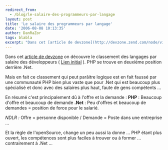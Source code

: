 ```yaml
---
redirect_from:
  - /blog/le-salaire-des-programmeurs-par-langage
layout: post
title: 'Le salaire des programmeurs par langage'
date: '2006-08-08 10:13:35'
author: DanRaZor
tags: blabla
excerpt: "Dans cet [article de devzone](http://devzone.zend.com/node/view/id/773) on découvre le classement des langages par salaire des développeurs ( [Lien initial](http://www.bestcodingpractices.com/net_developers_make_more_money-2706.html) ).     \nPHP se trouve en deuxième position derrière .Net.  \n  \nMais en fait ce classement qui peut      …"
---
```


Dans cet [article de devzone](http://devzone.zend.com/node/view/id/773) on découvre le classement des langages par salaire des développeurs ( [Lien initial](http://www.bestcodingpractices.com/net_developers_make_more_money-2706.html) ).
PHP se trouve en deuxième position derrière .Net.

Mais en fait ce classement qui peut parâitre logique est en fait faussé par une communauté PHP bien plus vaste que pour .Net qui est beaucoup plus spécialisé et donc avec des salaires plus haut, faute de gens compétents ...

En résumé c'est principalement dû à l'offre et la demande :   **PHP** : Beaucoup d'offre et beaucoup de demande   **.Net** : Peu d'offres et beaucoup de demandes = position de force pour le salarié.

_NDLR :_ Offre = personne disponible / Demande = Poste dans une entreprise ...

Et la règle de l'openSource, change un peu aussi la donne ... PHP étant plus ouvert, les compétences sont plus faciles à trouver ou à former ... contrairement à .Net ...
